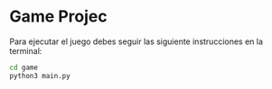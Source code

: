 # Game Projec

Para ejecutar el juego debes seguir las siguiente instrucciones en la terminal:

```sh
cd game
python3 main.py
```
